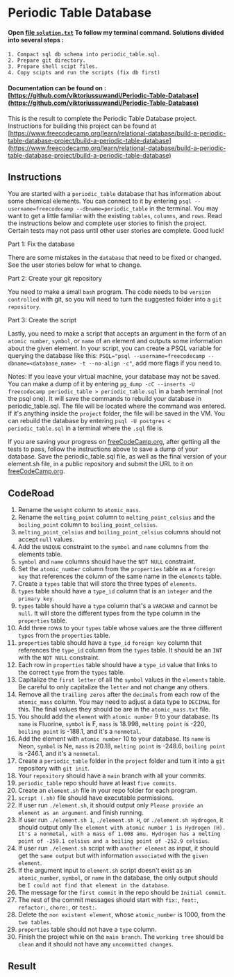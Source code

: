 
# Periodic Table Database
#### Open [file `solution.txt`](solution.txt) To follow my terminal command. Solutions divided into several steps :
    1. Compact sql db schema into periodic_table.sql.
    2. Prepare git directory.
    3. Prepare shell scipt files.
    4. Copy scipts and run the scripts (fix db first)

#### Documentation can be found on :[https://github.com/viktoriussuwandi/Periodic-Table-Database](https://github.com/viktoriussuwandi/Periodic-Table-Database)

This is the result to complete the Periodic Table Database project. 
Instructions for building this project can be found at 
[https://www.freecodecamp.org/learn/relational-database/build-a-periodic-table-database-project/build-a-periodic-table-database](https://www.freecodecamp.org/learn/relational-database/build-a-periodic-table-database-project/build-a-periodic-table-database)

## Instructions
You are started with a `periodic_table` database that has information about some chemical elements. You can connect to it by entering `psql --username=freecodecamp --dbname=periodic_table` in the terminal. You may want to get a little familiar with the existing `tables`, `columns`, and `rows`. Read the instructions below and complete user stories to finish the project. Certain tests may not pass until other user stories are complete. Good luck!

Part 1: Fix the database

There are some mistakes in the `database` that need to be fixed or changed. See the user stories below for what to change.

Part 2: Create your git repository

You need to make a small `bash` program. The code needs to be `version controlled` with git, so you will need to turn the suggested folder into a `git repository`.

Part 3: Create the script

Lastly, you need to make a script that accepts an argument in the form of an `atomic number`, `symbol`, or `name` of an element and outputs some information about the given element. In your script, you can create a PSQL variable for querying the database like this: `PSQL="psql --username=freecodecamp --dbname=<database_name> -t --no-align -c"`, add more flags if you need to.

Notes:
If you leave your virtual machine, your database may not be saved. You can make a dump of it by entering `pg_dump -cC --inserts -U freecodecamp periodic_table > periodic_table.sql` in a bash terminal (not the psql one). It will save the commands to rebuild your database in periodic_table.sql. The file will be located where the command was entered. If it's anything inside the `project` folder, the file will be saved in the VM. You can rebuild the database by entering `psql -U postgres < periodic_table.sql` in a terminal where the `.sql` file is.

If you are saving your progress on [freeCodeCamp.org](https://www.freecodecamp.org/), after getting all the tests to pass, follow the instructions above to save a dump of your database. Save the periodic_table.sql file, as well as the final version of your element.sh file, in a public repository and submit the URL to it on [freeCodeCamp.org](https://www.freecodecamp.org/).

## CodeRoad
1. Rename the `weight` column to `atomic_mass`.
2. Rename the `melting_point` column to `melting_point_celsius` and the `boiling_point` column to `boiling_point_celsius`.
3. `melting_point_celsius` and `boiling_point_celsius` columns should not accept `null` values.
4. Add the `UNIQUE` constraint to the `symbol` and `name` columns from the elements table.
5. `symbol` and `name` columns should have the `NOT NULL` constraint.
6. Set the `atomic_number` column from the `properties` table as a `foreign key` that references the column of the same name in the `elements` table.
7. Create a `types` table that will store the three types of `elements`.
8. `types` table should have a `type_id` column that is an `integer` and the `primary key`.
9. `types` table should have a `type` column that's a `VARCHAR` and cannot be `null`. It will store the different types from the type column in the `properties` table.
10. Add three rows to your `types` table whose values are the three different `types` from the `properties` table.
11. `properties` table should have a `type_id` `foreign key` column that references the `type_id` column from the `types` table. It should be an `INT` with the `NOT NULL` constraint.
12. Each row in `properties` table should have a `type_id` value that links to the correct `type` from the `types` table.
13. Capitalize the `first letter` of all the `symbol` values in the `elements` table. Be careful to only capitalize the `letter` and not change any others.
14. Remove all the `trailing zeros` after the `decimals` from each row of the `atomic_mass` column. You may need to adjust a data type to `DECIMAL` for this. The final values they should be are in the `atomic_mass.txt` file.
15. You should add the `element` with `atomic number` 9 to your database. Its `name` is Fluorine, `symbol` is F, `mass` is 18.998, `melting point` is -220, `boiling point` is -188.1, and it's a `nonmetal`.
16. Add the element with `atomic number` 10 to your database. Its `name` is Neon, `symbol` is Ne, `mass` is 20.18, `melting point` is -248.6, `boiling point` is -246.1, and it's a `nonmetal`.
17. Create a `periodic_table` folder in the `project` folder and turn it into a `git` repository with `git init`.
18. Your `repository` should have a `main` branch with all your commits.
19. `periodic_table` repo should have at least `five commits`.
20. Create an `element.sh` file in your repo folder for each program.
21. `script (.sh)` file should have executable permissions.
22. If user run `./element.sh`, it should output only `Please provide an element as an argument`. and finish running.
23. If user run `./element.sh 1`, `./element.sh H`, or `./element.sh Hydrogen`, it should output only `The element with atomic number 1 is Hydrogen (H). It's a nonmetal, with a mass of 1.008 amu. Hydrogen has a melting point of -259.1 celsius and a boiling point of -252.9 celsius`.
24. If user run `./element.sh` script with `another element` as input, it should get the `same output` but with information `associated` with the `given element`.
25. If the argument input to `element.sh` script doesn't exist as an `atomic_number`, `symbol`, or `name` in the database, the only output should be `I could not find that element in the database`.
26. The message for the `first commit` in the repo should be `Initial commit`.
27. The rest of the commit messages should start with `fix:`, `feat:`, `refactor:`, `chore:`, or `test:`.
28. Delete the `non existent element`, whose `atomic_number` is 1000, from the `two tables`.
29. `properties` table should not have a `type` column.
30. Finish the project while on the `main branch`. The `working tree` should be `clean` and it should not have any `uncommitted changes`.

## Result
